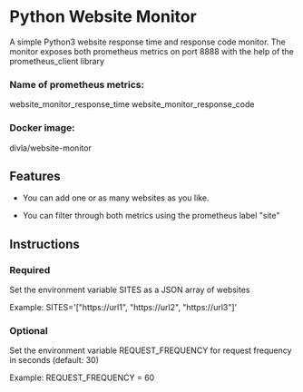 # Python Website Monitor

A simple Python3 website response time and response code monitor.
The monitor exposes both prometheus metrics on port 8888 with the help of the prometheus_client library

### Name of prometheus metrics:

website_monitor_response_time
website_monitor_response_code


### Docker image: 

divla/website-monitor


## Features

- You can add one or as many websites as you like.

- You can filter through both metrics using the prometheus label "site"



## Instructions

### Required

Set the environment variable SITES as a JSON array of websites

Example: SITES='["https://url1", "https://url2", "https://url3"]'


### Optional

Set the environment variable REQUEST_FREQUENCY for request frequency in seconds (default: 30)

Example: REQUEST_FREQUENCY = 60
